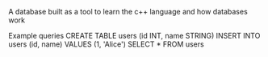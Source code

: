 A database built as a tool to learn the c++ language and how databases work

Example queries
CREATE TABLE users (id INT, name STRING)
INSERT INTO users (id, name) VALUES (1, 'Alice')
SELECT \* FROM users

